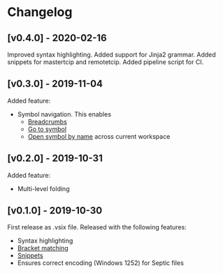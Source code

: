 # Changelog

## [v0.4.0] - 2020-02-16

Improved syntax highlighting.
Added support for Jinja2 grammar.
Added snippets for mastertcip and remotetcip.
Added pipeline script for CI.

## [v0.3.0] - 2019-11-04

Added feature:
* Symbol navigation. This enables
  * [Breadcrumbs](https://code.visualstudio.com/docs/editor/editingevolved#_breadcrumbs)
  * [Go to symbol](https://code.visualstudio.com/docs/editor/editingevolved#_go-to-symbol) 
  * [Open symbol by name](https://code.visualstudio.com/docs/editor/editingevolved#_open-symbol-by-name) across current workspace

## [v0.2.0] - 2019-10-31

Added feature:
* Multi-level folding

## [v0.1.0] - 2019-10-30

First release as .vsix file. Released with the following features:
* Syntax highlighting
* [Bracket matching](https://code.visualstudio.com/docs/editor/editingevolved#_bracket-matching)
* [Snippets](https://code.visualstudio.com/docs/editor/userdefinedsnippets)
* Ensures correct encoding (Windows 1252) for Septic files
